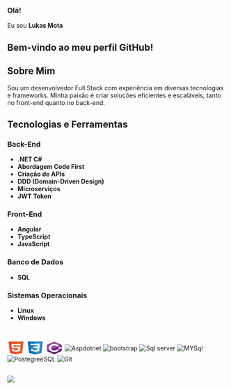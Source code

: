### Olá!
Eu sou **Lukas Mota** 
## Bem-vindo ao meu perfil GitHub!

<div>

## Sobre Mim

Sou um desenvolvedor Full Stack com experiência em diversas tecnologias e frameworks. Minha paixão é criar soluções eficientes e escaláveis, tanto no front-end quanto no back-end.

## Tecnologias e Ferramentas

### Back-End
- **.NET C#**
- **Abordagem Code First**
- **Criação de APIs**
- **DDD (Domain-Driven Design)**
- **Microserviços**
- **JWT Token**

### Front-End
- **Angular**
- **TypeScript**
- **JavaScript**

### Banco de Dados
- **SQL**

### Sistemas Operacionais
- **Linux**
- **Windows**

##

</div>



<div style="display: inline_block"><br>
  <img align="center" alt="HTML" height="30" width="40" src="https://raw.githubusercontent.com/devicons/devicon/master/icons/html5/html5-original.svg">
  <img align="center" alt="CSS" height="30" width="40" src="https://raw.githubusercontent.com/devicons/devicon/master/icons/css3/css3-original.svg">
  <img align="center" alt="Csharp" height="30" width="40" src="https://raw.githubusercontent.com/devicons/devicon/master/icons/csharp/csharp-original.svg">
 <img align="center" alt="Aspdotnet" height="30" width="40" src="https://devblogs.microsoft.com/aspnet/wp-content/uploads/sites/16/2018/08/aspnetfeature.png"> 
  <img align="center" alt="bootstrap" height="30" width="40" src="https://th.bing.com/th/id/R.b9d46cc5e8930d60845d168a3ffa6b4c?rik=PsHC4cXGS21rdQ&pid=ImgRaw&r=0">
  <img align="center" alt="Sql server" height="30" widht="40" src="https://www.liblogo.com/img-logo/sq6364s5cc-sql-server-logo-sql-server-free-logo-icons.png">
  <img align="center" alt="MYSql" height="30" widht="40" src="https://th.bing.com/th/id/R.255b77e251b19a6d0600634d2ff9b006?rik=k3edqLFjWyFC1Q&riu=http%3a%2f%2fpngimg.com%2fuploads%2fmysql%2fmysql_PNG22.png&ehk=ffHItQzD%2fUaKL%2bPOiED3dtDd9YUI%2fJRUzYL5raCZnR8%3d&risl=&pid=ImgRaw&r=0">
  <img align="center" alt="PostegreeSQL" height="30" width="40" src="https://cdn.freebiesupply.com/logos/thumbs/2x/postgresql-inc-logo.png">
  <img align="center" alt="Git" height="30" width="40" src="https://icons.veryicon.com/png/o/business/vscode-program-item-icon/git-13.png">

 
</div>

##

<div>
 <a href="https://www.linkedin.com/in/lukas-mota" target="_blank"><img src="https://img.shields.io/badge/-LinkedIn-%230077B5?style=for-the-badge&logo=linkedin&logoColor=white" target="_blank"></a> 
</div>
